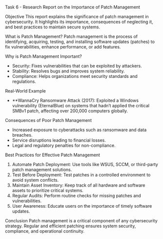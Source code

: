 Task 6 - Research Report on the Importance of Patch Management

Objective
This report explains the significance of patch management in cybersecurity. It highlights its importance, consequences of neglecting it, and best practices to maintain secure systems.

What is Patch Management?
Patch management is the process of identifying, acquiring, testing, and installing software updates (patches) to fix vulnerabilities, enhance performance, or add features.

Why is Patch Management Important?
- Security: Fixes vulnerabilities that can be exploited by attackers.
- Stability: Resolves bugs and improves system reliability.
- Compliance: Helps organizations meet security standards and regulations.

Real-World Example
- **WannaCry Ransomware Attack (2017): Exploited a Windows vulnerability (EternalBlue) on systems that hadn’t applied the critical SMBv1 patch, affecting over 200,000 computers globally.

Consequences of Poor Patch Management
- Increased exposure to cyberattacks such as ransomware and data breaches.
- Service disruptions leading to financial losses.
- Legal and regulatory penalties for non-compliance.

Best Practices for Effective Patch Management
1. Automate Patch Deployment: Use tools like WSUS, SCCM, or third-party patch management solutions.
2. Test Before Deployment: Test patches in a controlled environment to avoid system conflicts.
3. Maintain Asset Inventory: Keep track of all hardware and software assets to prioritize critical systems.
4. Regular Audits: Perform routine checks for missing patches and vulnerabilities.
5. User Awareness: Educate users on the importance of timely software updates.

Conclusion
Patch management is a critical component of any cybersecurity strategy. Regular and efficient patching ensures system security, compliance, and operational continuity.
